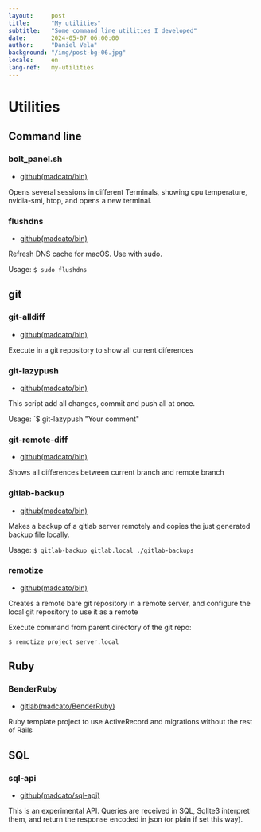 ```yaml
---
layout:     post
title:      "My utilities"
subtitle:   "Some command line utilities I developed"
date:       2024-05-07 06:00:00
author:     "Daniel Vela"
background: "/img/post-bg-06.jpg"
locale:     en
lang-ref:   my-utilities
---
```


# Utilities

## Command line

### bolt_panel.sh

- [github(madcato/bin)](https://github.com/madcato/bin)

Opens several sessions in different Terminals, showing cpu temperature, nvidia-smi, htop, and opens a new terminal.

### flushdns

- [github(madcato/bin)](https://github.com/madcato/bin)

Refresh DNS cache for macOS. Use with sudo.

Usage: `$ sudo flushdns`

## git

### git-alldiff

- [github(madcato/bin)](https://github.com/madcato/bin)

Execute in a git repository to show all current diferences

### git-lazypush

- [github(madcato/bin)](https://github.com/madcato/bin)

This script add all changes, commit and push all at once.

Usage: `$ git-lazypush "Your comment"

### git-remote-diff

- [github(madcato/bin)](https://github.com/madcato/bin)

Shows all differences between current branch and remote branch

### gitlab-backup

- [github(madcato/bin)](https://github.com/madcato/bin)

Makes a backup of a gitlab server remotely and copies the just generated backup file locally.

Usage: `$ gitlab-backup gitlab.local ./gitlab-backups`

### remotize

- [github(madcato/bin)](https://github.com/madcato/bin)

Creates a remote bare git repository in a remote server, and configure the local git repository to use it as a remote

Execute command from parent directory of the git repo:

`$ remotize project server.local`

## Ruby

### BenderRuby

- [gitlab(madcato/BenderRuby)](https://github.com/madcato/BenderRuby)

Ruby template project to use ActiveRecord and migrations without the rest of Rails

## SQL

### sql-api

- [github(madcato/sql-api)](https://github.com/madcato/sql-api)

This is an experimental API. Queries are received in SQL, Sqlite3 interpret them, and return the response encoded in json (or plain if set this way).
